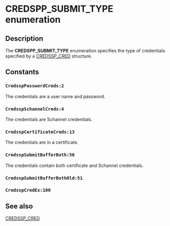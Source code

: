# CREDSPP_SUBMIT_TYPE enumeration

## Description

The **CREDSPP_SUBMIT_TYPE** enumeration specifies the type of credentials specified by a [CREDSSP_CRED](https://learn.microsoft.com/windows/desktop/api/credssp/ns-credssp-credssp_cred) structure.

## Constants

### `CredsspPasswordCreds:2`

The credentials are a user name and password.

### `CredsspSchannelCreds:4`

The credentials are Schannel credentials.

### `CredsspCertificateCreds:13`

The credentials are in a certificate.

### `CredsspSubmitBufferBoth:50`

The credentials contain both certificate and Schannel credentials.

### `CredsspSubmitBufferBothOld:51`

### `CredsspCredEx:100`

## See also

[CREDSSP_CRED](https://learn.microsoft.com/windows/desktop/api/credssp/ns-credssp-credssp_cred)